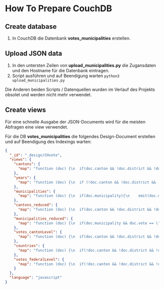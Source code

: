 # How To Prepare CouchDB

## Create database
1. In CouchDB die Datenbank __votes_municipalities__ erstellen.

## Upload JSON data
1. In den untersten Zeilen von __upload_municipalities.py__ die Zugansdaten und den Hostname für die Datenbank eintragen.
2. Script ausführen und auf Beendigung warten ``python3 upload_municipalities.py``

Die Anderen beiden Scripts / Datenquellen wurden im Verlauf des Projekts obsolet und werden nicht mehr verwendet.

## Create views
Für eine schnelle Ausgabe der JSON-Documents wird für die meisten Abfragen eine view verwendet.

Für die DB __votes_municipalities__ die folgendes Design-Document erstellen und auf Beendigung des Indexings warten:

```json
{
  "_id": "_design/CHvote",
  "views": {
    "cantons": {
      "map": "function (doc) {\n  if(doc.canton && !doc.district && !doc.municipality){\n    emit(doc.canton, null);\n  }\n}"
    },
    "years": {
      "map": "function (doc) {\n  if (!doc.canton && !doc.district && !doc.municipality){\n    var year = doc.date.substring(0, 4)\n    emit(year, null);\n  }\n}"
    },
    "municipalities": {
      "map": "function (doc) {\n  if(doc.municipality){\n    emit(doc.municipality, null);\n  }\n}"
    },
    "cantons_reduced": {
      "map": "function (doc) {\n  if(doc.canton && !doc.district && !doc.municipality && doc.vote == \"Bundesgesetz über den Nachrichtendienst (Nachrichtendienstgesetz, NDG)\"){\n    emit(doc.canton, null)\n  }\n}"
    },
    "municipalities_reduced": {
      "map": "function (doc) {\n  if(doc.municipality && doc.vote == \"Bundesgesetz über den Nachrichtendienst (Nachrichtendienstgesetz, NDG)\"){\n    emit(doc.municipality, null)\n  }\n}"
    },
    "votes_cantonLevel": {
      "map": "function (doc) {\n  if(doc.canton && !doc.district && !doc.municipality){\n    emit(doc.vote+doc.date, null)\n  }\n}"
    },
    "countries": {
      "map": "function (doc) {\n  if(!doc.canton && !doc.district && !doc.municipality){\n    emit('Switzerland', null);\n  }\n}"
    },
    "votes_federalLevel": {
      "map": "function (doc) {\n  if(!doc.canton && !doc.district && !doc.municipality){\n    emit(doc.vote+doc.date, null)\n  }\n}"
    }
  },
  "language": "javascript"
}
```
